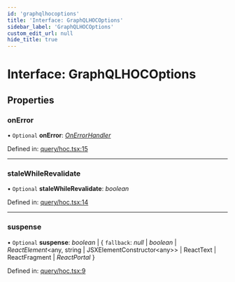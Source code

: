 ```yaml
---
id: 'graphqlhocoptions'
title: 'Interface: GraphQLHOCOptions'
sidebar_label: 'GraphQLHOCOptions'
custom_edit_url: null
hide_title: true
---
```


# Interface: GraphQLHOCOptions

## Properties

### onError

• `Optional` **onError**: [_OnErrorHandler_](../modules.md#onerrorhandler)

Defined in: [query/hoc.tsx:15](https://github.com/gqless/new_gqless/blob/master/packages/react/src/query/hoc.tsx#L15)

---

### staleWhileRevalidate

• `Optional` **staleWhileRevalidate**: _boolean_

Defined in: [query/hoc.tsx:14](https://github.com/gqless/new_gqless/blob/master/packages/react/src/query/hoc.tsx#L14)

---

### suspense

• `Optional` **suspense**: _boolean_ \| { `fallback`: _null_ \| _boolean_ \| _ReactElement_<any, string \| JSXElementConstructor<any\>\> \| ReactText \| ReactFragment \| _ReactPortal_ }

Defined in: [query/hoc.tsx:9](https://github.com/gqless/new_gqless/blob/master/packages/react/src/query/hoc.tsx#L9)
